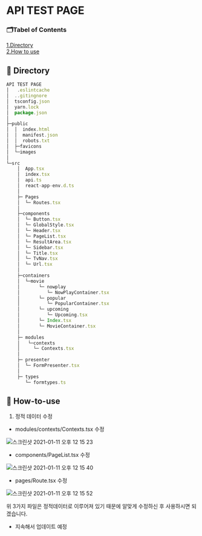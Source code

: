 # API TEST PAGE

### 🗂Tabel of Contents

[1.Directory](#-directory)<br/>
[2.How to use](#-how-to-use)

## 📔 Directory

```javascript
API TEST PAGE
│   .eslintcache
│  ..gitingnore
│  tsconfig.json
│  yarn.lock
│  package.json
│
├─public
│  │  index.html
│  │  manifest.json
│  │  robots.txt
│  ├─favicons
│  └─images
│
└─src
    │  App.tsx
    │  index.tsx
    │  api.ts
    │  react-app-env.d.ts
    │
    ├─ Pages
    │  └─ Routes.tsx
    │
    ├─components
    │  └─ Button.tsx
    │  └─ GlobalStyle.tsx
    │  └─ Header.tsx
    │  └─ PageList.tsx
    │  └─ ResultArea.tsx
    │  └─ Sidebar.tsx
    │  └─ Title.tsx
    │  └─ TvNav.tsx
    │  └─ Url.tsx
    │
    ├─containers
    │  └─movie
    │       └─ nowplay
    │          └─ NowPlayContainer.tsx
    │       └─ popular
    │          └─ PopularContainer.tsx
    │       └─ upcoming
    │          └─ Upcoming.tsx
    │       └─ Index.tsx
    │       └─ MovieContainer.tsx
    │
    ├─ modules
    │   └─contexts
    │     └─ Contexts.tsx
    │
    ├─ presenter
    │  └─ FormPresenter.tsx
    │
    ├─ types
       └─ formtypes.ts

```

## 📔 How-to-use

1. 정적 데이터 수정<br/>
- modules/contexts/Contexts.tsx 수정


![스크린샷 2021-01-11 오후 12 15 23](https://user-images.githubusercontent.com/61345090/104144596-278d2d80-5407-11eb-9ac1-b2b0723c1ec1.png)<br/>
- components/PageList.tsx 수정


![스크린샷 2021-01-11 오후 12 15 40](https://user-images.githubusercontent.com/61345090/104144598-28be5a80-5407-11eb-8d15-fee36e0a861c.png)<br/>
- pages/Route.tsx 수정


![스크린샷 2021-01-11 오후 12 15 52](https://user-images.githubusercontent.com/61345090/104144599-29ef8780-5407-11eb-96f2-5c85799a55dd.png)
<br/>

위 3가지 파일은 정적데이터로 이루어져 있기 때문에 알맞게 수정하신 후 사용하시면 되겠습니다.

* 지속해서 업데이트 예정

